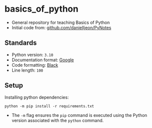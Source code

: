 # basics_of_python

- General repository for teaching Basics of Python
- Initial code from: [github.com/danielljeon/PyNotes](https://github.com/danielljeon/PyNotes)

## Standards

- Python version: `3.10`
- Documentation format: [Google](https://google.github.io/styleguide/pyguide.html)
- Code formatting: [Black](https://black.readthedocs.io/en/stable/integrations/editors.html)
- Line length: `100`

## Setup

Installing python dependencies:

```shell
python -m pip install -r requirements.txt
```

- The `-m` flag ensures the `pip` command is executed using the Python version associated with
  the `python` command.
